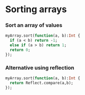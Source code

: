 [tags]: / "array"

# Sorting arrays

### Sort an array of values

```haxe
myArray.sort(function(a, b):Int {
  if (a < b) return -1;
  else if (a > b) return 1;
  return 0;
});
```

### Alternative using reflection
  
```haxe
myArray.sort(function(a, b):Int {
  return Reflect.compare(a,b);
});
```
